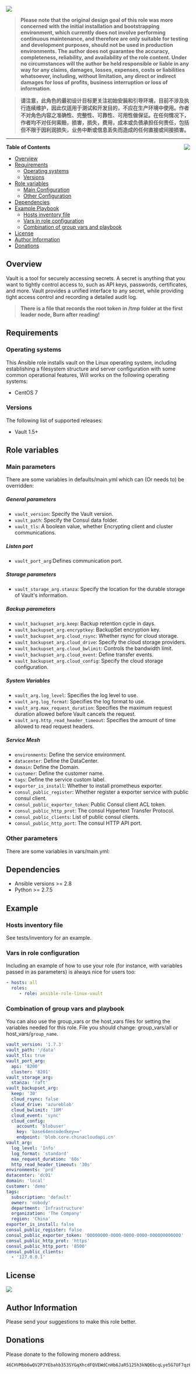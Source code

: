 ![](https://img.shields.io/badge/Ansible-vault-green.svg?logo=angular&style=for-the-badge)

>__Please note that the original design goal of this role was more concerned with the initial installation and bootstrapping environment, which currently does not involve performing continuous maintenance, and therefore are only suitable for testing and development purposes, should not be used in production environments. The author does not guarantee the accuracy, completeness, reliability, and availability of the role content. Under no circumstances will the author be held responsible or liable in any way for any claims, damages, losses, expenses, costs or liabilities whatsoever, including, without limitation, any direct or indirect damages for loss of profits, business interruption or loss of information.__

>__请注意，此角色的最初设计目标更关注初始安装和引导环境，目前不涉及执行连续维护，因此仅适用于测试和开发目的，不应在生产环境中使用。作者不对角色内容之准确性、完整性、可靠性、可用性做保证。在任何情况下，作者均不对任何索赔，损害，损失，费用，成本或负债承担任何责任，包括但不限于因利润损失，业务中断或信息丢失而造成的任何直接或间接损害。__
___

<p><img src="https://raw.githubusercontent.com/goldstrike77/goldstrike77.github.io/master/img/logo/logo_vault.png" align="right" /></p>

__Table of Contents__

- [Overview](#overview)
- [Requirements](#requirements)
  * [Operating systems](#operating-systems)
  * [Versions](#versions)
- [ Role variables](#Role-variables)
  * [Main Configuration](#Main-parameters)
  * [Other Configuration](#Other-parameters)
- [Dependencies](#dependencies)
- [Example Playbook](#example-playbook)
  * [Hosts inventory file](#Hosts-inventory-file)
  * [Vars in role configuration](#vars-in-role-configuration)
  * [Combination of group vars and playbook](#combination-of-group-vars-and-playbook)
- [License](#license)
- [Author Information](#author-information)
- [Donations](#Donations)

## Overview
Vault is a tool for securely accessing secrets. A secret is anything that you want to tightly control access to, such as API keys, passwords, certificates, and more. Vault provides a unified interface to any secret, while providing tight access control and recording a detailed audit log.
>__There is a file that records the root token in /tmp folder at the first leader node, Burn after reading!__

## Requirements
### Operating systems
This Ansible role installs vault on the Linux operating system, including establishing a filesystem structure and server configuration with some common operational features, Will works on the following operating systems:

  * CentOS 7

### Versions

The following list of supported releases:

* Vault 1.5+

## Role variables
### Main parameters #
There are some variables in defaults/main.yml which can (Or needs to) be overridden:
##### General parameters
* `vault_version`: Specify the Vault version.
* `vault_path`: Specify the Consul data folder.
* `vault_tls`: A boolean value, whether Encrypting client and cluster communications.

##### Listen port
* `vault_port_arg`:Defines communication port.

##### Storage parameters
* `vault_storage_arg.stanza`: Specify the location for the durable storage of Vault's information.

##### Backup parameters
* `vault_backupset_arg.keep`: Backup retention cycle in days.
* `vault_backupset_arg.encryptkey`: BackupSet encryption key.
* `vault_backupset_arg.cloud_rsync`: Whether rsync for cloud storage.
* `vault_backupset_arg.cloud_drive`: Specify the cloud storage providers.
* `vault_backupset_arg.cloud_bwlimit`: Controls the bandwidth limit.
* `vault_backupset_arg.cloud_event`: Define transfer events.
* `vault_backupset_arg.cloud_config`: Specify the cloud storage configuration.

##### System Variables
* `vault_arg.log_level`: Specifies the log level to use.
* `vault_arg.log_format`: Specifies the log format to use.
* `vault_arg.max_request_duration`: Specifies the maximum request duration allowed before Vault cancels the request.
* `vault_arg.http_read_header_timeout`: Specifies the amount of time allowed to read request headers.

##### Service Mesh
* `environments`: Define the service environment.
* `datacenter`: Define the DataCenter.
* `domain`: Define the Domain.
* `customer`: Define the customer name.
* `tags`: Define the service custom label.
* `exporter_is_install`: Whether to install prometheus exporter.
* `consul_public_register`: Whether register a exporter service with public consul client.
* `consul_public_exporter_token`: Public Consul client ACL token.
* `consul_public_http_prot`: The consul Hypertext Transfer Protocol.
* `consul_public_clients`: List of public consul clients.
* `consul_public_http_port`: The consul HTTP API port.

### Other parameters
There are some variables in vars/main.yml:

## Dependencies
- Ansible versions >= 2.8
- Python >= 2.7.5

## Example

### Hosts inventory file
See tests/inventory for an example.

### Vars in role configuration
Including an example of how to use your role (for instance, with variables passed in as parameters) is always nice for users too:

```yaml
- hosts: all
  roles:
     - role: ansible-role-linux-vault
```

### Combination of group vars and playbook
You can also use the group_vars or the host_vars files for setting the variables needed for this role. File you should change: group_vars/all or host_vars/`group_name`.

```yaml
vault_version: '1.7.3'
vault_path: '/data'
vault_tls: true
vault_port_arg:
  api: '8200'
  cluster: '8201'
vault_storage_arg: 
  stanza: 'raft'
vault_backupset_arg:
  keep: '30'
  cloud_rsync: false
  cloud_drive: 'azureblob'
  cloud_bwlimit: '10M'
  cloud_event: 'sync'
  cloud_config:
    account: 'blobuser'
    key: 'base64encodedkey=='
    endpoint: 'blob.core.chinacloudapi.cn'
vault_arg:
  log_level: 'Info'
  log_format: 'standard'
  max_request_duration: '60s'
  http_read_header_timeout: '30s'
environments: 'prd'
datacenter: 'dc01'
domain: 'local'
customer: 'demo'
tags:
  subscription: 'default'
  owner: 'nobody'
  department: 'Infrastructure'
  organization: 'The Company'
  region: 'China'
exporter_is_install: false
consul_public_register: false
consul_public_exporter_token: '00000000-0000-0000-0000-000000000000'
consul_public_http_prot: 'https'
consul_public_http_port: '8500'
consul_public_clients:
  - '127.0.0.1'
```

## License
![](https://img.shields.io/badge/MIT-purple.svg?style=for-the-badge)

## Author Information
Please send your suggestions to make this role better.

## Donations
Please donate to the following monero address.

    46CHVMbb6wQV2PJYEbahb353SYGqXhcdFQVEWdCnHb6JaR5125h3kNQ6bcqLye5G7UF7qz6xL9qHLDSAY3baagfmLZABz75

